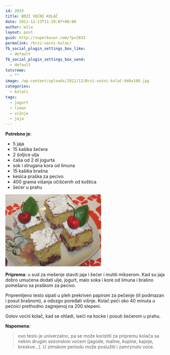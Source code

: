 ```yaml
---
id: 2033
title: BRZI VOĆNI KOLAČ
date: 2011-12-13T11:29:07+00:00
author: mila
layout: post
guid: http://superkuvar.com/?p=2033
permalink: /brzi-vocni-kolac/
fb_social_plugin_settings_box_like:
  - default
fb_social_plugin_settings_box_send:
  - default
totvreme:
  - ""
image: /wp-content/uploads/2011/12/Brzi-voćni-kolač-940x198.jpg
categories:
  - kolači
tags:
  - jogurt
  - limun
  - višnje
  - jaja
---
```

**Potrebno je**:

  * 5 jaja
  * 15 kašika šećera
  * 2 šoljice ulja
  * čaša od 2 dl jogurta
  * sok i strugana kora od limuna
  * 15 kašika brašna
  * kesica praška za pecivo
  * 400 grama višanja očišćenih od koštica
  * šećer u prahu

<img class="alignnone size-medium wp-image-5121" src="/wp-content/uploads/2011/12/Brzi-voćni-kolač-1024x768.jpg" alt="Brzi voćni kolač" width="300" height="225" /> 

**Priprema**: u sud za mešenje staviti jaja i šećer i mutiti mikserom. Kad su jaja dobro umućena dodati ulje, jogurt, malo soka i kore od limuna i brašno pomešano sa praškom za pecivo.

Pripremljeno testo sipati u pleh prekriven papirom za pečenje (ili podmazan i posut brašnom), a odozgo poređati višnje. Kolač peći oko 40 minuta u pećnici prethodno zagrejenoj na 200 stepeni.

Gotov voćni kolač, kad se ohladi, iseći na kocke i posuti šećerom u prahu.

**Napomena**: 
> ovo testo je univerzalno, pa se može koristiti za pripremu kolača sa nekim drugim sezonskim voćem (jagode, maline, kupine, kajsije, breskve&#8230;). U zimskom periodu može poslužiti i zamrznuto voće.